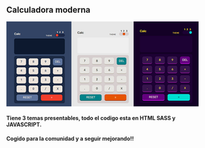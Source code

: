 ## Calculadora moderna

![imagen_desing](/img/desing_theme.png)

#### Tiene 3 temas presentables, todo el codigo esta en HTML SASS y JAVASCRIPT.

#### Cogido para la comunidad y a seguir mejorando!!

